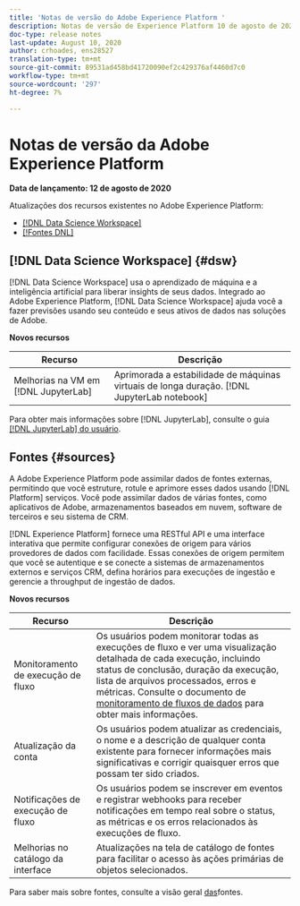 ```yaml
---
title: 'Notas de versão do Adobe Experience Platform '
description: Notas de versão de Experience Platform 10 de agosto de 2020
doc-type: release notes
last-update: August 10, 2020
author: crhoades, ens28527
translation-type: tm+mt
source-git-commit: 89531ad458bd41720090ef2c429376af4460d7c0
workflow-type: tm+mt
source-wordcount: '297'
ht-degree: 7%

---
```



# Notas de versão da Adobe Experience Platform

**Data de lançamento: 12 de agosto de 2020**

Atualizações dos recursos existentes no Adobe Experience Platform:

- [[!DNL Data Science Workspace]](#dsw)
- [[!Fontes DNL]](#sources)

## [!DNL Data Science Workspace] {#dsw}

[!DNL Data Science Workspace] usa o aprendizado de máquina e a inteligência artificial para liberar insights de seus dados. Integrado ao Adobe Experience Platform, [!DNL Data Science Workspace] ajuda você a fazer previsões usando seu conteúdo e seus ativos de dados nas soluções de Adobe.

**Novos recursos**

| Recurso | Descrição |
| ------- | ----------- |
| Melhorias na VM em [!DNL JupyterLab] | Aprimorada a estabilidade de máquinas virtuais de longa duração. [!DNL JupyterLab notebook] |

Para obter mais informações sobre [!DNL JupyterLab], consulte o guia [[!DNL JupyterLab] do usuário](../../data-science-workspace/jupyterlab/overview.md).

## Fontes {#sources}

A Adobe Experience Platform pode assimilar dados de fontes externas, permitindo que você estruture, rotule e aprimore esses dados usando [!DNL Platform] serviços. Você pode assimilar dados de várias fontes, como aplicativos de Adobe, armazenamentos baseados em nuvem, software de terceiros e seu sistema de CRM.

[!DNL Experience Platform] fornece uma RESTful API e uma interface interativa que permite configurar conexões de origem para vários provedores de dados com facilidade. Essas conexões de origem permitem que você se autentique e se conecte a sistemas de armazenamentos externos e serviços CRM, defina horários para execuções de ingestão e gerencie a throughput de ingestão de dados.

**Novos recursos**

| Recurso | Descrição |
| ------- | ----------- |
| Monitoramento de execução de fluxo | Os usuários podem monitorar todas as execuções de fluxo e ver uma visualização detalhada de cada execução, incluindo status de conclusão, duração da execução, lista de arquivos processados, erros e métricas. Consulte o documento de [monitoramento de fluxos de dados](../../sources/tutorials/ui/monitor.md) para obter mais informações. |
| Atualização da conta | Os usuários podem atualizar as credenciais, o nome e a descrição de qualquer conta existente para fornecer informações mais significativas e corrigir quaisquer erros que possam ter sido criados. |
| Notificações de execução de fluxo | Os usuários podem se inscrever em eventos e registrar webhooks para receber notificações em tempo real sobre o status, as métricas e os erros relacionados às execuções de fluxo. |
| Melhorias no catálogo da interface | Atualizações na tela de catálogo de fontes para facilitar o acesso às ações primárias de objetos selecionados. |

Para saber mais sobre fontes, consulte a visão geral [das](../../sources/home.md)fontes.
